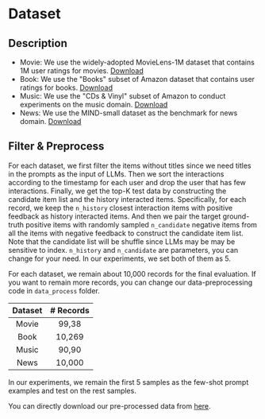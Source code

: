 # Dataset

## Description

+ Movie: We use the widely-adopted MovieLens-1M dataset  that contains 1M user ratings for movies. [Download](https://grouplens.org/datasets/movielens/1m/)
+ Book: We use the "Books" subset of Amazon dataset that contains user ratings for books. [Download](http://jmcauley.ucsd.edu/data/amazon/)
+ Music: We use the "CDs \& Vinyl" subset of Amazon to conduct experiments on the music domain. [Download](http://jmcauley.ucsd.edu/data/amazon/)
+ News: We use the MIND-small dataset as the benchmark for news domain. [Download](https://msnews.github.io/)

## Filter & Preprocess

For each dataset, we first filter the items without titles since we need titles in the prompts as the input of LLMs. Then we sort the interactions according to the timestamp for each user and drop the user that has few interactions. Finally, we get the top-K test data by constructing the candidate item list and the history interacted items. Specifically, for each record, we keep the ``n_history`` closest interaction items with positive feedback as history interacted items. And then we pair the target ground-truth positive items with randomly sampled ``n_candidate`` negative items from all the items with negative feedback to construct the candidate item list. Note that the candidate list will be shuffle since LLMs may be may be sensitive to index. ``n_history`` and ``n_candidate`` are parameters, you can change for your need. In our experiments, we set both of them as 5. 

For each dataset, we remain about 10,000 records for the final evaluation. If you want to remain more records, you can change our data-preprocessing code in ``data_process`` folder. 

| Dataset | # Records |
| :-----: | :-----: |
|  Movie  |  99,38  |
|  Book   | 10,269  |
|  Music  |  90,90  |
|  News   | 10,000  |

In our experiments, we remain the first 5 samples as the few-shot prompt examples and test on the rest samples.

You can directly download our pre-processed data from [here](https://drive.google.com/drive/folders/1DOoa01emz4NaSINBUWS05F_0xDjBmP_2).



